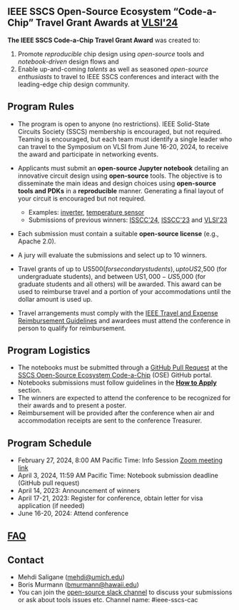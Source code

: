 ## IEEE SSCS Open-Source Ecosystem “Code-a-Chip” Travel Grant Awards at [VLSI'24](https://www.vlsisymposium.org)


**The IEEE SSCS Code-a-Chip Travel Grant Award** was created to:
 1. Promote *reproducible* chip design using *open-source* tools and *notebook-driven* design flows and
 2. Enable up-and-coming *talents* as well as seasoned *open-source enthusiasts* to travel to IEEE SSCS conferences and interact with the leading-edge chip design community.

## Program Rules
- The program is open to anyone (no restrictions). IEEE Solid-State Circuits Society (SSCS) membership is encouraged, but not required. Teaming is encouraged, but each team must identify a single leader who can travel to the Symposium on VLSI from June 16-20, 2024, to receive the award and participate in networking events.  
- Applicants must submit an **open-source Jupyter notebook** detailing an innovative circuit design using **open-source** tools. The objective is to disseminate the main ideas and design choices using **open-source tools and PDKs** in a **reproducible** manner. Generating a final layout of your circuit is encouraged but not required.
    - Examples: [inverter](https://developers.google.com/silicon/guides/digital-inverter-openlane), [temperature sensor](https://github.com/idea-fasoc/OpenFASOC/blob/main/docs/source/notebooks/temp-sense-gen/temp_sense_genCollab.ipynb)
    - Submissions of previous winners: [ISSCC'24](ISSCC24/README.md), [ISSCC'23](ISSCC23/README.md) and [VLSI'23](VLSI23/README.md)
- Each submission must contain a suitable **open-source license** (e.g., Apache 2.0).
- A jury will evaluate the submissions and select up to 10 winners.
- Travel grants of up to US$500 (for secondary students), up to US$2,500 (for undergraduate students), and between US$1,000-US$5,000 (for graduate students and all others) will be awarded. This award can be used to reimburse travel and a portion of your accommodations until the dollar amount is used up.

- Travel arrangements must comply with the [IEEE Travel and Expense Reimbursement Guidelines](https://www.ieee.org/content/dam/ieee-org/ieee/web/org/travel-expense-reimbursement-guidelines.pdf) and awardees must attend the conference in person to qualify for reimbursement.

## Program Logistics
- The notebooks must be submitted through a [GitHub Pull Request](https://docs.github.com/en/pull-requests/collaborating-with-pull-requests/proposing-changes-to-your-work-with-pull-requests/about-pull-requests) at the [SSCS Open-Source Ecosystem Code-a-Chip](https://github.com/sscs-ose/sscs-ose-code-a-chip.github.io) (OSE) GitHub portal.
- Notebooks submissions must follow guidelines in the **[How to Apply](howtoapply.md)** section.
- The winners are expected to attend the conference to be recognized for their awards and to present a poster.
- Reimbursement will be provided after the conference when air and accommodation receipts are sent to the conference Treasurer.


## Program Schedule
- February 27, 2024, 8:00 AM Pacific Time: Info Session [Zoom meeting link](https://us06web.zoom.us/j/84811963095?pwd=11Cqzcb4T5bPoQeLhHQxqtQ46cFz6k.1 )
- April 3, 2024, 11:59 AM Pacific Time: Notebook submission deadline (GitHub pull request)
- April 14, 2023: Announcement of winners
- April 17-21, 2023: Register for conference, obtain letter for visa application (if needed)
- June 16-20, 2024: Attend conference

## [FAQ](FAQ.md)

## Contact
- Mehdi Saligane (mehdi@umich.edu)
- Boris Murmann (bmurmann@hawaii.edu)
- You can join the [open-source slack channel](https://join.slack.com/t/open-source-silicon/shared_invite/zt-2ca94ggrm-sutw7tGOdewscWMXcmnQfw) to discuss your submissions or ask about tools issues etc. Channel name: #ieee-sscs-cac

